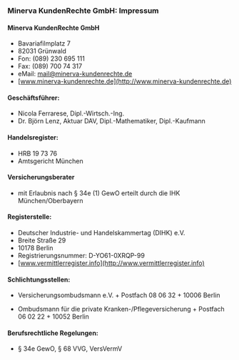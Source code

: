 ### Minerva KundenRechte GmbH: Impressum

#### Minerva KundenRechte GmbH
* Bavariafilmplatz 7
* 82031 Grünwald
* Fon: (089) 230 695 111
* Fax: (089) 700 74 317
* eMail: mail@minerva-kundenrechte.de
* [www.minerva-kundenrechte.de](http://www.minerva-kundenrechte.de)

#### Geschäftsführer:
* Nicola Ferrarese, Dipl.-Wirtsch.-Ing.
* Dr. Björn Lenz, Aktuar DAV, Dipl.-Mathematiker, Dipl.-Kaufmann

#### Handelsregister:
* HRB 19 73 76
* Amtsgericht München

#### Versicherungsberater 
* mit Erlaubnis nach § 34e (1) GewO erteilt durch die IHK München/Oberbayern

#### Registerstelle: 
* Deutscher Industrie- und Handelskammertag (DIHK) e.V. 
* Breite Straße 29
* 10178 Berlin 
* Registrierungsnummer: D-YO61-0XRQP-99
* [www.vermittlerregister.info](http://www.vermittlerregister.info)

#### Schlichtungsstellen: 

* Versicherungsombudsmann e.V.
      + Postfach 08 06 32
      + 10006 Berlin

* Ombudsmann für die private Kranken-/Pflegeversicherung 
      + Postfach 06 02 22
      + 10052 Berlin

#### Berufsrechtliche Regelungen:
* § 34e GewO, § 68 VVG, VersVermV

